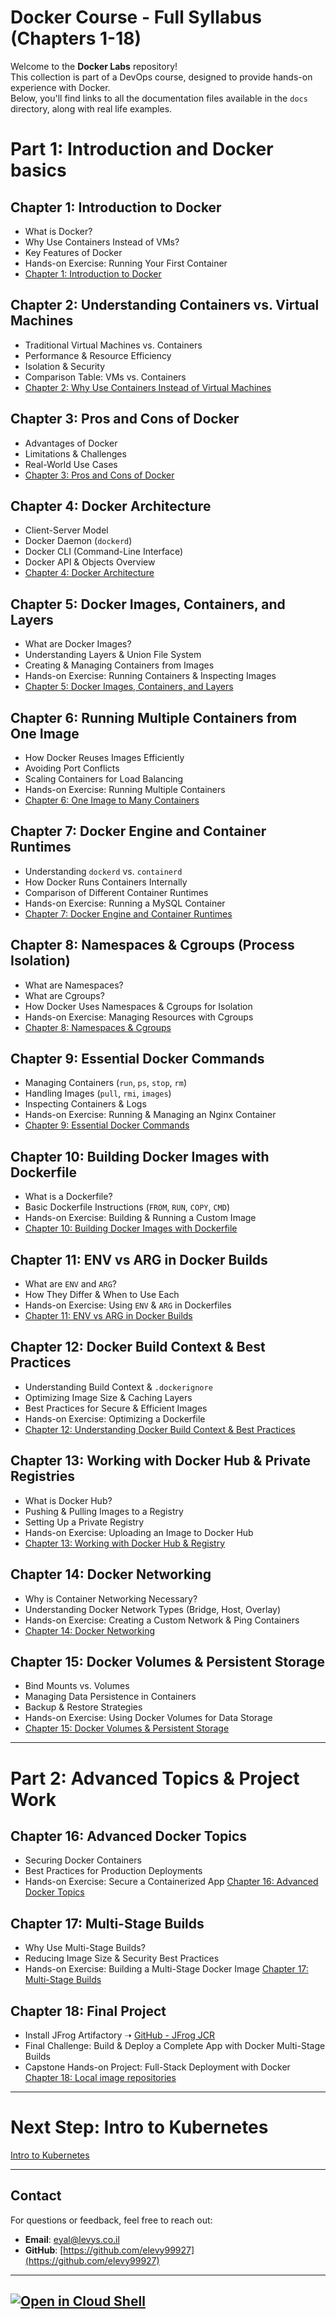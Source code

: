 # Docker Course - Full Syllabus (Chapters 1-18)

Welcome to the **Docker Labs** repository!
<BR>This collection is part of a DevOps course, designed to provide hands-on experience with Docker. 
<BR> Below, you'll find links to all the documentation files available in the `docs` directory, along with real life examples.

# Part 1: Introduction and Docker basics

##  Chapter 1: Introduction to Docker
- What is Docker?
- Why Use Containers Instead of VMs?
- Key Features of Docker
- Hands-on Exercise: Running Your First Container
- [Chapter 1: Introduction to Docker](https://github.com/elevy99927/docker/blob/main/docs/Chapter-01.md)


##  Chapter 2: Understanding Containers vs. Virtual Machines
- Traditional Virtual Machines vs. Containers
- Performance & Resource Efficiency
- Isolation & Security
- Comparison Table: VMs vs. Containers
- [Chapter 2: Why Use Containers Instead of Virtual Machines](https://github.com/elevy99927/docker/blob/main/docs/Chapter-02.md)

##  Chapter 3: Pros and Cons of Docker
- Advantages of Docker
- Limitations & Challenges
- Real-World Use Cases
- [Chapter 3: Pros and Cons of Docker](https://github.com/elevy99927/docker/blob/main/docs/Chapter-03.md)


##  Chapter 4: Docker Architecture
- Client-Server Model
- Docker Daemon (`dockerd`)
- Docker CLI (Command-Line Interface)
- Docker API & Objects Overview
- [Chapter 4: Docker Architecture](https://github.com/elevy99927/docker/blob/main/docs/Chapter-04.md)

##  Chapter 5: Docker Images, Containers, and Layers
- What are Docker Images?
- Understanding Layers & Union File System
- Creating & Managing Containers from Images
- Hands-on Exercise: Running Containers & Inspecting Images
- [Chapter 5: Docker Images, Containers, and Layers](https://github.com/elevy99927/docker/blob/main/docs/Chapter-05.md)

##  Chapter 6: Running Multiple Containers from One Image
- How Docker Reuses Images Efficiently
- Avoiding Port Conflicts
- Scaling Containers for Load Balancing
- Hands-on Exercise: Running Multiple Containers
- [Chapter 6: One Image to Many Containers](https://github.com/elevy99927/docker/blob/main/docs/Chapter-06.md)

##  Chapter 7: Docker Engine and Container Runtimes
- Understanding `dockerd` vs. `containerd`
- How Docker Runs Containers Internally
- Comparison of Different Container Runtimes
- Hands-on Exercise: Running a MySQL Container
- [Chapter 7: Docker Engine and Container Runtimes](https://github.com/elevy99927/docker/blob/main/docs/Chapter-07.md)

##  Chapter 8: Namespaces & Cgroups (Process Isolation)
- What are Namespaces?
- What are Cgroups?
- How Docker Uses Namespaces & Cgroups for Isolation
- Hands-on Exercise: Managing Resources with Cgroups
- [Chapter 8: Namespaces & Cgroups](https://github.com/elevy99927/docker/blob/main/docs/Chapter-08.md)

##  Chapter 9: Essential Docker Commands
- Managing Containers (`run`, `ps`, `stop`, `rm`)
- Handling Images (`pull`, `rmi`, `images`)
- Inspecting Containers & Logs
- Hands-on Exercise: Running & Managing an Nginx Container
- [Chapter 9: Essential Docker Commands](https://github.com/elevy99927/docker/blob/main/docs/Chapter-09.md)

##  Chapter 10: Building Docker Images with Dockerfile
- What is a Dockerfile?
- Basic Dockerfile Instructions (`FROM`, `RUN`, `COPY`, `CMD`)
- Hands-on Exercise: Building & Running a Custom Image
- [Chapter 10: Building Docker Images with Dockerfile](https://github.com/elevy99927/docker/blob/main/docs/Chapter-10.md)

##  Chapter 11: ENV vs ARG in Docker Builds
- What are `ENV` and `ARG`?
- How They Differ & When to Use Each
- Hands-on Exercise: Using `ENV` & `ARG` in Dockerfiles
- [Chapter 11: ENV vs ARG in Docker Builds](https://github.com/elevy99927/docker/blob/main/docs/Chapter-11.md)

##  Chapter 12: Docker Build Context & Best Practices
- Understanding Build Context & `.dockerignore`
- Optimizing Image Size & Caching Layers
- Best Practices for Secure & Efficient Images
- Hands-on Exercise: Optimizing a Dockerfile
- [Chapter 12: Understanding Docker Build Context & Best Practices](https://github.com/elevy99927/docker/blob/main/docs/Chapter-12.md)

##  Chapter 13: Working with Docker Hub & Private Registries
- What is Docker Hub?
- Pushing & Pulling Images to a Registry
- Setting Up a Private Registry
- Hands-on Exercise: Uploading an Image to Docker Hub
- [Chapter 13: Working with Docker Hub & Registry](https://github.com/elevy99927/docker/blob/main/docs/Chapter-13.md)

##  Chapter 14: Docker Networking
- Why is Container Networking Necessary?
- Understanding Docker Network Types (Bridge, Host, Overlay)
- Hands-on Exercise: Creating a Custom Network & Ping Containers
- [Chapter 14: Docker Networking](https://github.com/elevy99927/docker/blob/main/docs/Chapter-14.md)

##  Chapter 15: Docker Volumes & Persistent Storage
- Bind Mounts vs. Volumes
- Managing Data Persistence in Containers
- Backup & Restore Strategies
- Hands-on Exercise: Using Docker Volumes for Data Storage
- [Chapter 15: Docker Volumes & Persistent Storage](https://github.com/elevy99927/docker/blob/main/docs/Chapter-15.md)

---

# Part 2: Advanced Topics & Project Work

##  Chapter 16: Advanced Docker Topics
- Securing Docker Containers
- Best Practices for Production Deployments
- Hands-on Exercise: Secure a Containerized App
[Chapter 16: Advanced Docker Topics](https://github.com/elevy99927/docker/blob/main/docs/Chapter-16.md)

##  Chapter 17: Multi-Stage Builds
- Why Use Multi-Stage Builds?
- Reducing Image Size & Security Best Practices
- Hands-on Exercise: Building a Multi-Stage Docker Image
[Chapter 17: Multi-Stage Builds](https://github.com/elevy99927/docker/blob/main/docs/Chapter-17.md)

##  Chapter 18: Final Project
- Install JFrog Artifactory ➝ [GitHub - JFrog JCR](https://github.com/elevy99927/Jenkins-k8s/tree/main/Part2-repo/02-Jfrog-JCR)
- Final Challenge: Build & Deploy a Complete App with Docker Multi-Stage Builds
- Capstone Hands-on Project: Full-Stack Deployment with Docker
[Chapter 18: Local image repositories](https://github.com/elevy99927/docker/blob/main/docs/Chapter-18.md)

---

# Next Step: Intro to Kubernetes
[Intro to Kubernetes](https://github.com/elevy99927/k8s)


---
## **Contact**
For questions or feedback, feel free to reach out:
- **Email**: eyal@levys.co.il
- **GitHub**: [https://github.com/elevy99927](https://github.com/elevy99927)
---

[![Open in Cloud Shell](https://gstatic.com/cloudssh/images/open-btn.svg)](https://console.cloud.google.com/cloudshell/editor?cloudshell_git_repo=https://github.com/elevy99927/docker) 
---
